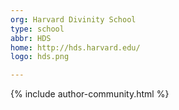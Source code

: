 ```yaml
---
org: Harvard Divinity School
type: school
abbr: HDS
home: http://hds.harvard.edu/
logo: hds.png

---
```


{% include author-community.html %}
